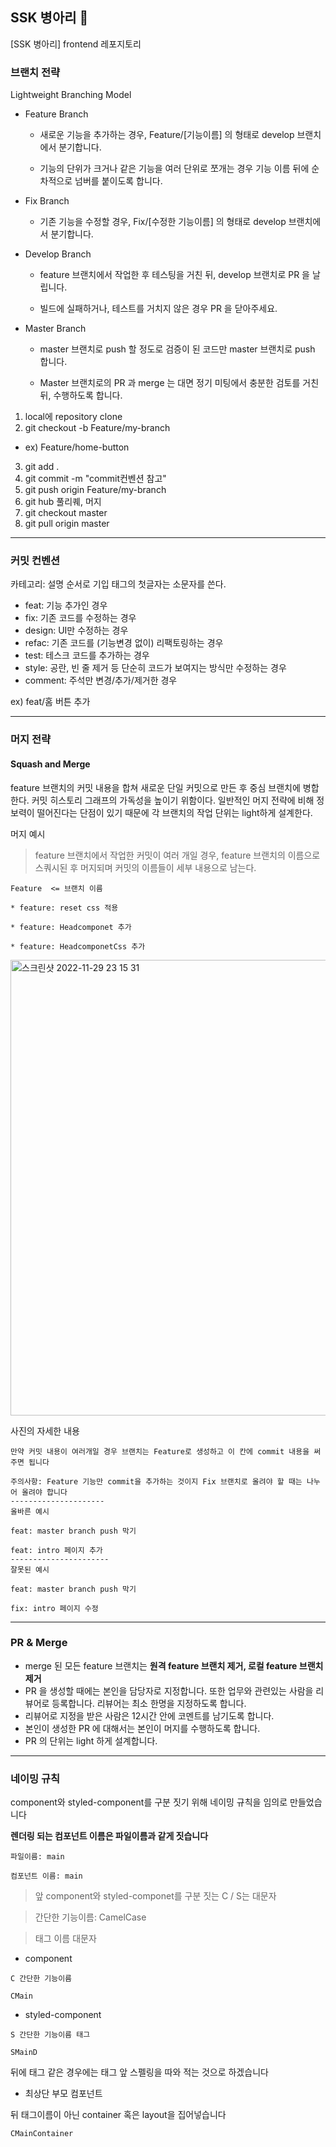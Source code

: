 ## SSK 병아리 🐥

[SSK 병아리] frontend 레포지토리

### 브랜치 전략

Lightweight Branching Model

* Feature Branch 

  - 새로운 기능을 추가하는 경우, Feature/[기능이름] 의 형태로 develop 브랜치에서 분기합니다.
  
  - 기능의 단위가 크거나 같은 기능을 여러 단위로 쪼개는 경우 기능 이름 뒤에 순차적으로 넘버를 붙이도록 합니다.
  
* Fix Branch

  - 기존 기능을 수정할 경우, Fix/[수정한 기능이름] 의 형태로 develop 브랜치에서 분기합니다.
  
* Develop Branch 

  - feature 브랜치에서 작업한 후 테스팅을 거친 뒤, develop 브랜치로 PR 을 날립니다. 
  
  - 빌드에 실패하거나, 테스트를 거치지 않은 경우 PR 을 닫아주세요.

* Master Branch

  - master 브랜치로 push 할 정도로 검증이 된 코드만 master 브랜치로 push 합니다. 
  
  - Master 브랜치로의 PR 과 merge 는 대면 정기 미팅에서 충분한 검토를 거친 뒤, 수행하도록 합니다.
  
1. local에 repository clone
2. git checkout -b Feature/my-branch
  - ex) Feature/home-button
3. git add .
4. git commit -m "commit컨벤션 참고"
5. git push origin Feature/my-branch
6. git hub 풀리퀘, 머지
7. git checkout master
8. git pull origin master
---
### 커밋 컨벤션

카테고리: 설명 순서로 기입 태그의 첫글자는 소문자를 쓴다.


- feat: 기능 추가인 경우
- fix: 기존 코드를 수정하는 경우
- design: UI만 수정하는 경우
- refac: 기존 코드를 (기능변경 없이) 리팩토링하는 경우
- test: 테스크 코드를 추가하는 경우
- style: 공란, 빈 줄 제거 등 단순히 코드가 보여지는 방식만 수정하는 경우
- comment: 주석만 변경/추가/제거한 경우

ex) feat/홈 버튼 추가

---

### 머지 전략

#### Squash and Merge
feature 브랜치의 커밋 내용을 합쳐 새로운 단일 커밋으로 만든 후 중심 브랜치에 병합한다. 커밋 히스토리 그래프의 가독성을 높이기 위함이다. 일반적인 머지 전략에 비해 정보력이 떨어진다는 단점이 있기 때문에 각 브랜치의 작업 단위는 light하게 설계한다.

머지 예시
> feature 브랜치에서 작업한 커밋이 여러 개일 경우, feature 브랜치의 이름으로 스쿼시된 후 머지되며 커밋의 이름들이 세부 내용으로 남는다.

```
Feature  <= 브랜치 이름

* feature: reset css 적용

* feature: Headcomponet 추가

* feature: HeadcomponetCss 추가

```
<img width="729" alt="스크린샷 2022-11-29 23 15 31" src="https://user-images.githubusercontent.com/110515401/204552979-7de9e25d-be13-4045-a9cd-0d469a149b1a.png">

사진의 자세한 내용

```  
만약 커밋 내용이 여러개일 경우 브랜치는 Feature로 생성하고 이 칸에 commit 내용을 써주면 됩니다

주의사항: Feature 기능만 commit을 추가하는 것이지 Fix 브랜치로 올려야 할 때는 나누어 올려야 합니다
---------------------
올바른 예시

feat: master branch push 막기

feat: intro 페이지 추가
----------------------
잘못된 예시

feat: master branch push 막기

fix: intro 페이지 수정
```

---

### PR & Merge

- merge 된 모든 feature 브랜치는 **원격 feature 브랜치 제거, 로컬 feature 브랜치 제거**
- PR 을 생성할 때에는 본인을 담당자로 지정합니다. 또한 업무와 관련있는 사람을 리뷰어로 등록합니다. 리뷰어는 최소 한명을 지정하도록 합니다.
- 리뷰어로 지정을 받은 사람은 12시간 안에 코멘트를 남기도록 합니다.
- 본인이 생성한 PR 에 대해서는 본인이 머지를 수행하도록 합니다.
- PR 의 단위는 light 하게 설계합니다.

---

### 네이밍 규칙

component와 styled-component를 구분 짓기 위해 네이밍 규칙을 임의로 만들었습니다

**렌더링 되는 컴포넌트 이름은 파일이름과 같게 짓습니다**

```
파일이름: main

컴포넌트 이름: main
```

>앞 component와 styled-componet를 구분 짓는 C / S는 대문자

>간단한 기능이름: CamelCase

>태그 이름 대문자

* component

```
C 간단한 기능이름

CMain

```

* styled-component

```
S 간단한 기능이름 태그

SMainD
```

뒤에 태그 같은 경우에는 태그 앞 스펠링을 따와 적는 것으로 하겠습니다

* 최상단 부모 컴포넌트

뒤 태그이름이 아닌 container 혹은 layout을 집어넣습니다

```
CMainContainer
```
